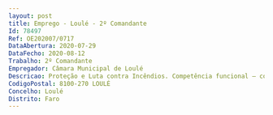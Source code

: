 ```yaml
--- 
layout: post
title: Emprego - Loulé - 2º Comandante
Id: 78497
Ref: OE202007/0717
DataAbertura: 2020-07-29
DataFecho: 2020-08-12
Trabalho: 2º Comandante
Empregador: Câmara Municipal de Loulé
Descricao: Proteção e Luta contra Incêndios. Competência funcional — coadjuvar o comandante no exercício das funções de coordenação e comando do Corpo de Bombeiros Municipais de Loulé, no âmbito das funções acometidas no anexo I ao Decreto Lei n.º 106 2002, de 13 de abril e do estipulado no artigo 12.º do Anexo II do Regulamento da Organização e Estrutura dos Serviços Municipais, publicado na 2.ª Série, do Diário da República, de 29 de abril de 2019.
CodigoPostal: 8100-270 LOULÉ
Concelho: Loulé
Distrito: Faro
--- 
```

